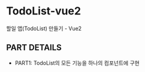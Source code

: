 # TodoList-vue2

할일 앱(TodoList) 만들기 - Vue2

## PART DETAILS

- PART1: TodoList의 모든 기능을 하나의 컴포넌트에 구현
